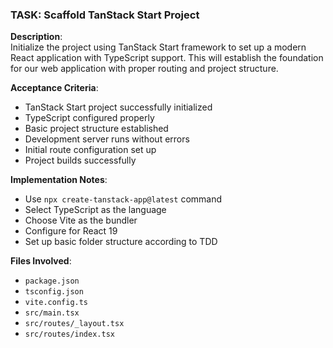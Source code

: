 ### TASK: Scaffold TanStack Start Project

**Description**:  
Initialize the project using TanStack Start framework to set up a modern React application with TypeScript support. This will establish the foundation for our web application with proper routing and project structure.

**Acceptance Criteria**:  
- TanStack Start project successfully initialized
- TypeScript configured properly
- Basic project structure established
- Development server runs without errors
- Initial route configuration set up
- Project builds successfully

**Implementation Notes**:  
- Use `npx create-tanstack-app@latest` command
- Select TypeScript as the language
- Choose Vite as the bundler
- Configure for React 19
- Set up basic folder structure according to TDD

**Files Involved**:
- `package.json`
- `tsconfig.json`
- `vite.config.ts`
- `src/main.tsx`
- `src/routes/_layout.tsx`
- `src/routes/index.tsx`
